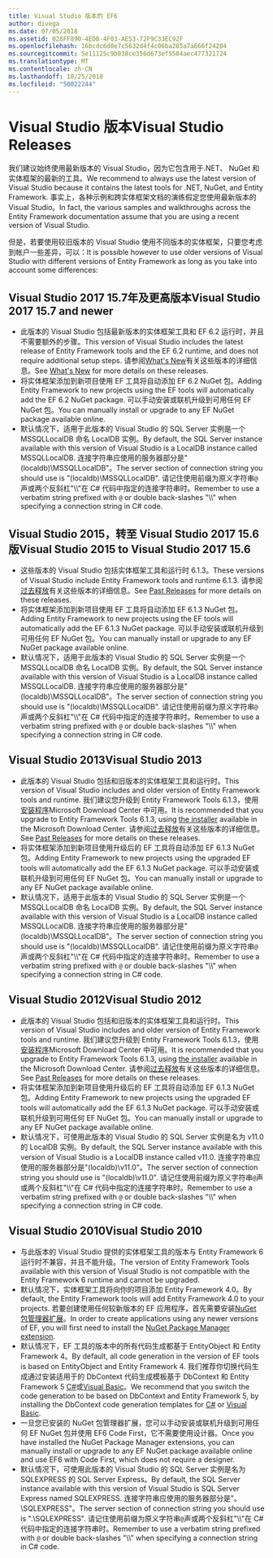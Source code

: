```yaml
---
title: Visual Studio 版本的 EF6
author: divega
ms.date: 07/05/2018
ms.assetid: 028FF890-4EDB-4F03-AE53-72F9C33EC92F
ms.openlocfilehash: 16bcdc6d0e7c5632d4f4c06ba285a7a666f24204
ms.sourcegitcommit: 5e11125c9b838ce356d673ef5504aec477321724
ms.translationtype: MT
ms.contentlocale: zh-CN
ms.lasthandoff: 10/25/2018
ms.locfileid: "50022244"
---
```

# <a name="visual-studio-releases"></a><span data-ttu-id="090f4-102">Visual Studio 版本</span><span class="sxs-lookup"><span data-stu-id="090f4-102">Visual Studio Releases</span></span>

<span data-ttu-id="090f4-103">我们建议始终使用最新版本的 Visual Studio，因为它包含用于.NET、 NuGet 和实体框架的最新的工具。</span><span class="sxs-lookup"><span data-stu-id="090f4-103">We recommend to always use the latest version of Visual Studio because it contains the latest tools for .NET, NuGet, and Entity Framework.</span></span>
<span data-ttu-id="090f4-104">事实上，各种示例和跨实体框架文档的演练假定您使用最新版本的 Visual Studio。</span><span class="sxs-lookup"><span data-stu-id="090f4-104">In fact, the various samples and walkthroughs across the Entity Framework documentation assume that you are using a recent version of Visual Studio.</span></span>

<span data-ttu-id="090f4-105">但是，若要使用较旧版本的 Visual Studio 使用不同版本的实体框架，只要您考虑到帐户一些差异，可以：</span><span class="sxs-lookup"><span data-stu-id="090f4-105">It is possible however to use older versions of Visual Studio with different versions of Entity Framework as long as you take into account some differences:</span></span>

## <a name="visual-studio-2017-157-and-newer"></a><span data-ttu-id="090f4-106">Visual Studio 2017 15.7年及更高版本</span><span class="sxs-lookup"><span data-stu-id="090f4-106">Visual Studio 2017 15.7 and newer</span></span>

- <span data-ttu-id="090f4-107">此版本的 Visual Studio 包括最新版本的实体框架工具和 EF 6.2 运行时，并且不需要额外的步骤。</span><span class="sxs-lookup"><span data-stu-id="090f4-107">This version of Visual Studio includes the latest release of Entity Framework tools and the EF 6.2 runtime, and does not require additional setup steps.</span></span>
<span data-ttu-id="090f4-108">请参阅[What's New](~/ef6/what-is-new/index.md)有关这些版本的详细信息。</span><span class="sxs-lookup"><span data-stu-id="090f4-108">See [What's New](~/ef6/what-is-new/index.md) for more details on these releases.</span></span>
- <span data-ttu-id="090f4-109">将实体框架添加到新项目使用 EF 工具将自动添加 EF 6.2 NuGet 包。</span><span class="sxs-lookup"><span data-stu-id="090f4-109">Adding Entity Framework to new projects using the EF tools will automatically add the EF 6.2 NuGet package.</span></span>
<span data-ttu-id="090f4-110">可以手动安装或联机升级到可用任何 EF NuGet 包。</span><span class="sxs-lookup"><span data-stu-id="090f4-110">You can manually install or upgrade to any EF NuGet package available online.</span></span>
- <span data-ttu-id="090f4-111">默认情况下，适用于此版本的 Visual Studio 的 SQL Server 实例是一个 MSSQLLocalDB 命名 LocalDB 实例。</span><span class="sxs-lookup"><span data-stu-id="090f4-111">By default, the SQL Server instance available with this version of Visual Studio is a LocalDB instance called MSSQLLocalDB.</span></span>
<span data-ttu-id="090f4-112">连接字符串应使用的服务器部分是"(localdb)\\MSSQLLocalDB"。</span><span class="sxs-lookup"><span data-stu-id="090f4-112">The server section of connection string you should use is "(localdb)\\MSSQLLocalDB".</span></span>
<span data-ttu-id="090f4-113">请记住使用前缀为原义字符串`@`声或两个反斜杠"\\\\"在 C# 代码中指定的连接字符串时。</span><span class="sxs-lookup"><span data-stu-id="090f4-113">Remember to use a verbatim string prefixed with `@` or double back-slashes "\\\\" when specifying a connection string in C# code.</span></span>  


## <a name="visual-studio-2015-to-visual-studio-2017-156"></a><span data-ttu-id="090f4-114">Visual Studio 2015，转至 Visual Studio 2017 15.6 版</span><span class="sxs-lookup"><span data-stu-id="090f4-114">Visual Studio 2015 to Visual Studio 2017 15.6</span></span>

- <span data-ttu-id="090f4-115">这些版本的 Visual Studio 包括实体框架工具和运行时 6.1.3。</span><span class="sxs-lookup"><span data-stu-id="090f4-115">These versions of Visual Studio include Entity Framework tools and runtime 6.1.3.</span></span>
<span data-ttu-id="090f4-116">请参阅[过去释放](~/ef6/what-is-new/past-releases.md#ef-613)有关这些版本的详细信息。</span><span class="sxs-lookup"><span data-stu-id="090f4-116">See [Past Releases](~/ef6/what-is-new/past-releases.md#ef-613) for more details on these releases.</span></span>
- <span data-ttu-id="090f4-117">将实体框架添加到新项目使用 EF 工具将自动添加 EF 6.1.3 NuGet 包。</span><span class="sxs-lookup"><span data-stu-id="090f4-117">Adding Entity Framework to new projects using the EF tools will automatically add the EF 6.1.3 NuGet package.</span></span>
<span data-ttu-id="090f4-118">可以手动安装或联机升级到可用任何 EF NuGet 包。</span><span class="sxs-lookup"><span data-stu-id="090f4-118">You can manually install or upgrade to any EF NuGet package available online.</span></span>
- <span data-ttu-id="090f4-119">默认情况下，适用于此版本的 Visual Studio 的 SQL Server 实例是一个 MSSQLLocalDB 命名 LocalDB 实例。</span><span class="sxs-lookup"><span data-stu-id="090f4-119">By default, the SQL Server instance available with this version of Visual Studio is a LocalDB instance called MSSQLLocalDB.</span></span>
<span data-ttu-id="090f4-120">连接字符串应使用的服务器部分是"(localdb)\\MSSQLLocalDB"。</span><span class="sxs-lookup"><span data-stu-id="090f4-120">The server section of connection string you should use is "(localdb)\\MSSQLLocalDB".</span></span>
<span data-ttu-id="090f4-121">请记住使用前缀为原义字符串`@`声或两个反斜杠"\\\\"在 C# 代码中指定的连接字符串时。</span><span class="sxs-lookup"><span data-stu-id="090f4-121">Remember to use a verbatim string prefixed with `@` or double back-slashes "\\\\" when specifying a connection string in C# code.</span></span>  


## <a name="visual-studio-2013"></a><span data-ttu-id="090f4-122">Visual Studio 2013</span><span class="sxs-lookup"><span data-stu-id="090f4-122">Visual Studio 2013</span></span>
- <span data-ttu-id="090f4-123">此版本的 Visual Studio 包括和旧版本的实体框架工具和运行时。</span><span class="sxs-lookup"><span data-stu-id="090f4-123">This version of Visual Studio includes and older version of Entity Framework tools and runtime.</span></span>
<span data-ttu-id="090f4-124">我们建议您升级到 Entity Framework Tools 6.1.3，使用[安装程序](https://www.microsoft.com/download/details.aspx?id=40762)Microsoft Download Center 中可用。</span><span class="sxs-lookup"><span data-stu-id="090f4-124">It is recommended that you upgrade to Entity Framework Tools 6.1.3, using [the installer](https://www.microsoft.com/download/details.aspx?id=40762) available in the Microsoft Download Center.</span></span>
<span data-ttu-id="090f4-125">请参阅[过去释放](~/ef6/what-is-new/past-releases.md#ef-613)有关这些版本的详细信息。</span><span class="sxs-lookup"><span data-stu-id="090f4-125">See [Past Releases](~/ef6/what-is-new/past-releases.md#ef-613) for more details on these releases.</span></span>
- <span data-ttu-id="090f4-126">将实体框架添加到新项目使用升级后的 EF 工具将自动添加 EF 6.1.3 NuGet 包。</span><span class="sxs-lookup"><span data-stu-id="090f4-126">Adding Entity Framework to new projects using the upgraded EF tools will automatically add the EF 6.1.3 NuGet package.</span></span>
<span data-ttu-id="090f4-127">可以手动安装或联机升级到可用任何 EF NuGet 包。</span><span class="sxs-lookup"><span data-stu-id="090f4-127">You can manually install or upgrade to any EF NuGet package available online.</span></span>
- <span data-ttu-id="090f4-128">默认情况下，适用于此版本的 Visual Studio 的 SQL Server 实例是一个 MSSQLLocalDB 命名 LocalDB 实例。</span><span class="sxs-lookup"><span data-stu-id="090f4-128">By default, the SQL Server instance available with this version of Visual Studio is a LocalDB instance called MSSQLLocalDB.</span></span>
<span data-ttu-id="090f4-129">连接字符串应使用的服务器部分是"(localdb)\\MSSQLLocalDB"。</span><span class="sxs-lookup"><span data-stu-id="090f4-129">The server section of connection string you should use is "(localdb)\\MSSQLLocalDB".</span></span>
<span data-ttu-id="090f4-130">请记住使用前缀为原义字符串`@`声或两个反斜杠"\\\\"在 C# 代码中指定的连接字符串时。</span><span class="sxs-lookup"><span data-stu-id="090f4-130">Remember to use a verbatim string prefixed with `@` or double back-slashes "\\\\" when specifying a connection string in C# code.</span></span>  

## <a name="visual-studio-2012"></a><span data-ttu-id="090f4-131">Visual Studio 2012</span><span class="sxs-lookup"><span data-stu-id="090f4-131">Visual Studio 2012</span></span>

- <span data-ttu-id="090f4-132">此版本的 Visual Studio 包括和旧版本的实体框架工具和运行时。</span><span class="sxs-lookup"><span data-stu-id="090f4-132">This version of Visual Studio includes and older version of Entity Framework tools and runtime.</span></span>
<span data-ttu-id="090f4-133">我们建议您升级到 Entity Framework Tools 6.1.3，使用[安装程序](https://www.microsoft.com/download/details.aspx?id=40762)Microsoft Download Center 中可用。</span><span class="sxs-lookup"><span data-stu-id="090f4-133">It is recommended that you upgrade to Entity Framework Tools 6.1.3, using [the installer](https://www.microsoft.com/download/details.aspx?id=40762) available in the Microsoft Download Center.</span></span>
<span data-ttu-id="090f4-134">请参阅[过去释放](~/ef6/what-is-new/past-releases.md#ef-613)有关这些版本的详细信息。</span><span class="sxs-lookup"><span data-stu-id="090f4-134">See [Past Releases](~/ef6/what-is-new/past-releases.md#ef-613) for more details on these releases.</span></span>
- <span data-ttu-id="090f4-135">将实体框架添加到新项目使用升级后的 EF 工具将自动添加 EF 6.1.3 NuGet 包。</span><span class="sxs-lookup"><span data-stu-id="090f4-135">Adding Entity Framework to new projects using the upgraded EF tools will automatically add the EF 6.1.3 NuGet package.</span></span>
<span data-ttu-id="090f4-136">可以手动安装或联机升级到可用任何 EF NuGet 包。</span><span class="sxs-lookup"><span data-stu-id="090f4-136">You can manually install or upgrade to any EF NuGet package available online.</span></span>
- <span data-ttu-id="090f4-137">默认情况下，可使用此版本的 Visual Studio 的 SQL Server 实例是名为 v11.0 的 LocalDB 实例。</span><span class="sxs-lookup"><span data-stu-id="090f4-137">By default, the SQL Server instance available with this version of Visual Studio is a LocalDB instance called v11.0.</span></span>
<span data-ttu-id="090f4-138">连接字符串应使用的服务器部分是"(localdb)\\v11.0"。</span><span class="sxs-lookup"><span data-stu-id="090f4-138">The server section of connection string you should use is "(localdb)\\v11.0".</span></span>
<span data-ttu-id="090f4-139">请记住使用前缀为原义字符串`@`声或两个反斜杠"\\\\"在 C# 代码中指定的连接字符串时。</span><span class="sxs-lookup"><span data-stu-id="090f4-139">Remember to use a verbatim string prefixed with `@` or double back-slashes "\\\\" when specifying a connection string in C# code.</span></span>  

## <a name="visual-studio-2010"></a><span data-ttu-id="090f4-140">Visual Studio 2010</span><span class="sxs-lookup"><span data-stu-id="090f4-140">Visual Studio 2010</span></span>

- <span data-ttu-id="090f4-141">与此版本的 Visual Studio 提供的实体框架工具的版本与 Entity Framework 6 运行时不兼容，并且不能升级。</span><span class="sxs-lookup"><span data-stu-id="090f4-141">The version of Entity Framework Tools available with this version of Visual Studio is not compatible with the Entity Framework 6 runtime and cannot be upgraded.</span></span>
- <span data-ttu-id="090f4-142">默认情况下，实体框架工具将向你的项目添加 Entity Framework 4.0。</span><span class="sxs-lookup"><span data-stu-id="090f4-142">By default, the Entity Framework tools will add Entity Framework 4.0 to your projects.</span></span>
<span data-ttu-id="090f4-143">若要创建使用任何较新版本的 EF 应用程序，首先需要安装[NuGet 包管理器扩展](https://marketplace.visualstudio.com/items?itemName=NuGetTeam.NuGetPackageManager)。</span><span class="sxs-lookup"><span data-stu-id="090f4-143">In order to create applications using any newer versions of EF, you will first need to install the [NuGet Package Manager extension](https://marketplace.visualstudio.com/items?itemName=NuGetTeam.NuGetPackageManager).</span></span>
- <span data-ttu-id="090f4-144">默认情况下，EF 工具的版本中的所有代码生成都基于 EntityObject 和 Entity Framework 4。</span><span class="sxs-lookup"><span data-stu-id="090f4-144">By default, all code generation in the version of EF tools is based on EntityObject and Entity Framework 4.</span></span>
<span data-ttu-id="090f4-145">我们推荐你切换代码生成通过安装适用于的 DbContext 代码生成模板基于 DbContext 和 Entity Framework 5 [C#](https://marketplace.visualstudio.com/items?itemName=EntityFrameworkTeam.EF5xDbContextGeneratorforC)或[Visual Basic](https://marketplace.visualstudio.com/items?itemName=EntityFrameworkTeam.EF5xDbContextGeneratorforVBNET)。</span><span class="sxs-lookup"><span data-stu-id="090f4-145">We recommend that you switch the code generation to be based on DbContext and Entity Framework 5, by installing the DbContext code generation templates for [C#](https://marketplace.visualstudio.com/items?itemName=EntityFrameworkTeam.EF5xDbContextGeneratorforC) or [Visual Basic](https://marketplace.visualstudio.com/items?itemName=EntityFrameworkTeam.EF5xDbContextGeneratorforVBNET).</span></span>
- <span data-ttu-id="090f4-146">一旦您已安装的 NuGet 包管理器扩展，您可以手动安装或联机升级到可用任何 EF NuGet 包并使用 EF6 Code First，它不需要使用设计器。</span><span class="sxs-lookup"><span data-stu-id="090f4-146">Once you have installed the NuGet Package Manager extensions, you can manually install or upgrade to any EF NuGet package available online and use EF6 with Code First, which does not require a designer.</span></span>
- <span data-ttu-id="090f4-147">默认情况下，可使用此版本的 Visual Studio 的 SQL Server 实例是名为 SQLEXPRESS 的 SQL Server Express。</span><span class="sxs-lookup"><span data-stu-id="090f4-147">By default, the SQL Server instance available with this version of Visual Studio is SQL Server Express named SQLEXPRESS.</span></span>
<span data-ttu-id="090f4-148">连接字符串应使用的服务器部分是"。\\SQLEXPRESS"。</span><span class="sxs-lookup"><span data-stu-id="090f4-148">The server section of connection string you should use is ".\\SQLEXPRESS".</span></span>
<span data-ttu-id="090f4-149">请记住使用前缀为原义字符串`@`声或两个反斜杠"\\\\"在 C# 代码中指定的连接字符串时。</span><span class="sxs-lookup"><span data-stu-id="090f4-149">Remember to use a verbatim string prefixed with `@` or double back-slashes "\\\\" when specifying a connection string in C# code.</span></span>
